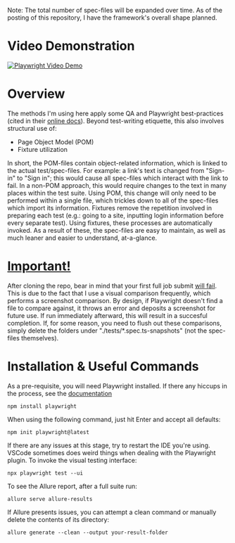 Note: The total number of spec-files will be expanded over time. As of the posting of this repository, I have the framework's overall shape planned.
# Video Demonstration
[![Playwright Video Demo](https://img.youtube.com/vi/WEHrlFRcDQA/0.jpg)](https://www.youtube.com/watch?v=WEHrlFRcDQA)
# Overview
The methods I'm using here apply some QA and Playwright best-practices (cited in their [online docs](https://playwright.dev/docs/best-practices)). Beyond test-writing etiquette, this also involves structural use of:
- Page Object Model (POM)
- Fixture utilization
  
In short, the POM-files contain object-related information, which is linked to the actual test/spec-files. For example: a link's text is changed from "Sign-in" to "Sign in"; this would cause all spec-files which interact with the link to fail. In a non-POM approach, this would require changes to the text in many places within the test suite. Using POM, this change will only need to be performed within a single file, which trickles down to all of the spec-files which import its information.
Fixtures remove the repetition involved in preparing each test (e.g.: going to a site, inputting login information before every separate test). Using fixtures, these processes are automatically invoked.
As a result of these, the spec-files are easy to maintain, as well as much leaner and easier to understand, at-a-glance.

# <ins>**Important!**</ins>
After cloning the repo, bear in mind that your first full job submit <ins>will fail</ins>. This is due to the fact that I use a visual comparison frequently, which performs a screenshot comparison. By design, if Playwright doesn't find a file to compare against, it throws an error and deposits a screenshot for future use. If run immediately afterward, this will result in a succesful completion. If, for some reason, you need to flush out these comparisons, simply delete the folders under "./tests/*.spec.ts-snapshots" (not the spec-files themselves).

# Installation & Useful Commands
As a pre-requisite, you will need Playwright installed. If there any hiccups in the process, see the [documentation](https://playwright.dev/docs/intro#installing-playwright)
```
npm install playwright
```
When using the following command, just hit Enter and accept all defaults:
```
npm init playwright@latest
```
If there are any issues at this stage, try to restart the IDE you're using. VSCode sometimes does weird things when dealing with the Playwright plugin.
To invoke the visual testing interface:
```
npx playwright test --ui
```
To see the Allure report, after a full suite run:
```
allure serve allure-results
```
If Allure presents issues, you can attempt a clean command or manually delete the contents of its directory:
```
allure generate --clean --output your-result-folder
```
